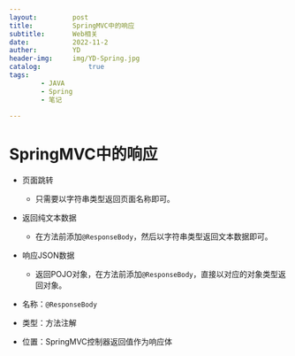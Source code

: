 ```yaml
---
layout:         post
title:          SpringMVC中的响应
subtitle:       Web相关
date:           2022-11-2
auther:         YD
header-img:     img/YD-Spring.jpg
catalog:            true
tags:
        - JAVA
        - Spring
        - 笔记

---
```


# SpringMVC中的响应

* 页面跳转
  * 只需要以字符串类型返回页面名称即可。

* 返回纯文本数据
  * 在方法前添加`@ResponseBody`，然后以字符串类型返回文本数据即可。

* 响应JSON数据
  * 返回POJO对象，在方法前添加`@ResponseBody`，直接以对应的对象类型返回对象。

* 名称：`@ResponseBody`
* 类型：方法注解
* 位置：SpringMVC控制器返回值作为响应体